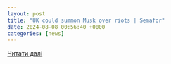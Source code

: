 ```yaml
---
layout: post
title: "UK could summon Musk over riots | Semafor"
date: 2024-08-08 00:56:40 +0000
categories: [news]
---
```


[Читати далі](https://www.semafor.com/article/08/06/2024/uk-could-summon-musk-over-riots)
